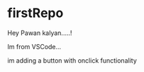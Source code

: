 # firstRepo
Hey Pawan kalyan.....!

Im from VSCode...

im adding a button with onclick functionality